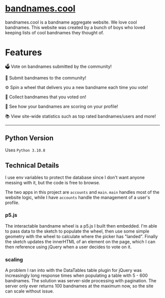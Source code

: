 # [bandnames.cool](https://www.bandnames.cool)

bandnames.cool is a bandname aggregate website. We love cool bandnames. This website was created by a bunch of boys who loved keeping lists of cool bandnames they thought of.

# Features

🗳 Vote on bandnames submitted by the community! 

🥁 Submit bandnames to the community! 

⚙️ Spin a wheel that delivers you a new bandname each time you vote!

🎸 Collect bandnames that you voted on!

🎹 See how your bandnames are scoring on your profile!

📚 View site-wide statistics such as top rated bandnames/users and more!

---

## Python Version
Uses `Python 3.10.8`

## Technical Details
I use env variables to protect the database since I don't want anyone messing with it, but the code is free to browse.

The two apps in this project are `accounts` and `main`. `main` handles most of the website logic, while I have `accounts` handle the management of a user's profile. 

### p5.js
The interactable bandname wheel is a p5.js I built then embedded. I'm able to pass data to the sketch to populate the wheel, then use some simple geometry with the wheel to calculate where the picker has "landed". Finally the sketch updates the innerHTML of an element on the page, which I can then reference using jQuery when a user decides to vote on it. 

### scaling
A problem I ran into with the DataTables table plugin for jQuery was increasingly long response times when populating a table with 5 - 600 bandnames. The solution was server-side processing with pagination. The server only ever returns 100 bandnames at the maximum now, so the site can scale without issue. 